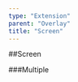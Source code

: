```yaml
---
type: "Extension"
parent: "Overlay"
title: "Screen"
---
```


##Screen

<demo>
  <demovanilla src="inline/extension/overlay/screen">
  </demovanilla>
</demo>

###Multiple

<demo>
  <demovanilla src="inline/extension/overlay/screen-multiple">
  </demovanilla>
</demo>
